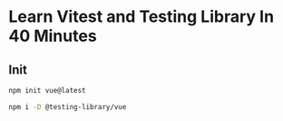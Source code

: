 # Learn Vitest and Testing Library In 40 Minutes

## Init
```sh
npm init vue@latest

npm i -D @testing-library/vue

```